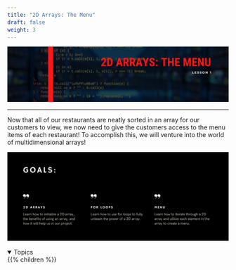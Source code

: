 ```yaml
---
title: "2D Arrays: The Menu"
draft: false
weight: 3
---
```

<link rel="stylesheet" href="../style.css">

![image](../img/2dhead.png)
<hr>

Now that all of our restaurants are neatly sorted in an array for our customers to view, we now need to give the customers access to the menu items of each restaurant! To accomplish this, we will venture into the world of multidimensional arrays!

![image](../img/2dgoals.png)

<details open>
<summary>Topics</summary>
{{% children %}}
</details>
